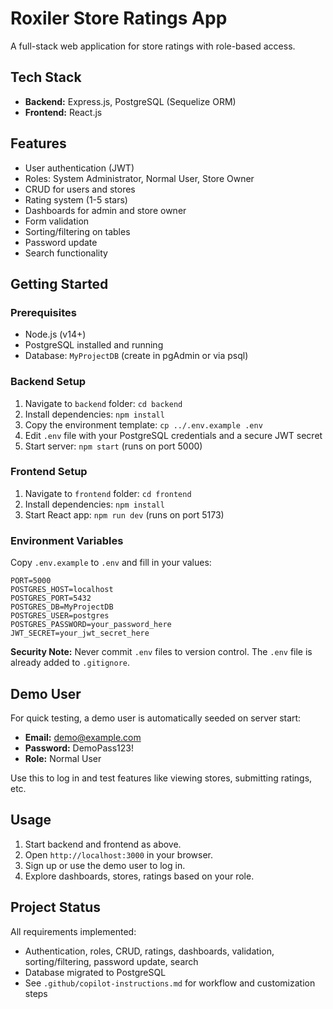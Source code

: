 # Roxiler Store Ratings App

A full-stack web application for store ratings with role-based access.

## Tech Stack

- **Backend:** Express.js, PostgreSQL (Sequelize ORM)
- **Frontend:** React.js

## Features

- User authentication (JWT)
- Roles: System Administrator, Normal User, Store Owner
- CRUD for users and stores
- Rating system (1-5 stars)
- Dashboards for admin and store owner
- Form validation
- Sorting/filtering on tables
- Password update
- Search functionality

## Getting Started

### Prerequisites

- Node.js (v14+)
- PostgreSQL installed and running
- Database: `MyProjectDB` (create in pgAdmin or via psql)

### Backend Setup

1. Navigate to `backend` folder: `cd backend`
2. Install dependencies: `npm install`
3. Copy the environment template: `cp ../.env.example .env`
4. Edit `.env` file with your PostgreSQL credentials and a secure JWT secret
5. Start server: `npm start` (runs on port 5000)

### Frontend Setup

1. Navigate to `frontend` folder: `cd frontend`
2. Install dependencies: `npm install`
3. Start React app: `npm run dev` (runs on port 5173)

### Environment Variables

Copy `.env.example` to `.env` and fill in your values:

```
PORT=5000
POSTGRES_HOST=localhost
POSTGRES_PORT=5432
POSTGRES_DB=MyProjectDB
POSTGRES_USER=postgres
POSTGRES_PASSWORD=your_password_here
JWT_SECRET=your_jwt_secret_here
```

**Security Note:** Never commit `.env` files to version control. The `.env` file is already added to `.gitignore`.

## Demo User

For quick testing, a demo user is automatically seeded on server start:

- **Email:** demo@example.com
- **Password:** DemoPass123!
- **Role:** Normal User

Use this to log in and test features like viewing stores, submitting ratings, etc.

## Usage

1. Start backend and frontend as above.
2. Open `http://localhost:3000` in your browser.
3. Sign up or use the demo user to log in.
4. Explore dashboards, stores, ratings based on your role.

## Project Status

All requirements implemented:

- Authentication, roles, CRUD, ratings, dashboards, validation, sorting/filtering, password update, search
- Database migrated to PostgreSQL
- See `.github/copilot-instructions.md` for workflow and customization steps
